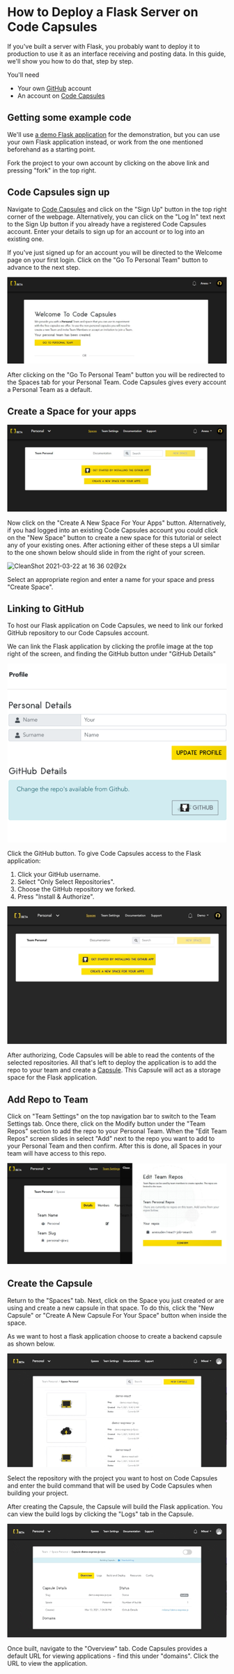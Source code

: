# How to Deploy a Flask Server on Code Capsules

If you've built a server with Flask, you probably want to deploy it to production to use it as an interface receiving and posting data. In this guide, we'll show you how to do that, step by step.

You'll need 

* Your own [GitHub](https://github.com) account
* An account on [Code Capsules](https://codecapsules.io)

## Getting some example code

We'll use [a demo Flask application](https://github.com/AnesuMurakata/demo-flask) for the demonstration, but you can use your own Flask application instead, or work from the one mentioned beforehand as a starting point.

Fork the project to your own account by clicking on the above link and pressing "fork" in the top right.

## Code Capsules sign up

Navigate to [Code Capsules](https://codecapsules.io/) and click on the "Sign Up" button in the top right corner of the webpage. Alternatively, you can click on the "Log In" text next to the Sign Up button if you already have a registered Code Capsules account. Enter your details to sign up for an account or to log into an existing one. 

If you've just signed up for an account you will be directed to the Welcome page on your first login. Click on the "Go To Personal Team" button to advance to the next step.

![](images/welcome-screen.JPG)

After clicking on the "Go To Personal Team" button you will be redirected to the Spaces tab for your Personal Team. Code Capsules gives every account a Personal Team as a default. 

## Create a Space for your apps

![](images/spaces.JPG)

Now click on the "Create A New Space For Your Apps" button. Alternatively, if you had logged into an existing Code Capsules account you could click on the "New Space" button to create a new space for this tutorial or select any of your existing ones. After actioning either of these steps a UI similar to the one shown below should slide in from the right of your screen.  

<img width="1083" alt="CleanShot 2021-03-22 at 16 36 02@2x" src="https://user-images.githubusercontent.com/2641205/112016130-b8316980-8b2c-11eb-8141-629f1658ddca.png">

Select an appropriate region and enter a name for your space and press "Create Space".

## Linking to GitHub

To host our Flask application on Code Capsules, we need to link our forked GitHub repository to our Code Capsules account.
 
We can link the Flask application by clicking the profile image at the top right of the screen, and finding the GitHub button under "GitHub Details"

![git-button](images/git-button.png)

Click the GitHub button. To give Code Capsules access to the Flask application:

1. Click your GitHub username.
2. Select "Only Select Repositories".
3. Choose the GitHub repository we forked.
4. Press "Install & Authorize".

![Install & authorize github](images/github-integration.gif)

After authorizing, Code Capsules will be able to read the contents of the selected repositories. All that's left to deploy the application is to add the repo to your team and create a [Capsule](https://codecapsules.io/docs/faq/what-is-a-capsule). This Capsule will act as a storage space for the Flask application.

## Add Repo to Team

Click on "Team Settings" on the top navigation bar to switch to the Team Settings tab. Once there, click on the Modify button under the "Team Repos" section to add the repo to your Personal Team. When the "Edit Team Repos" screen slides in select "Add" next to the repo you want to add to your Personal Team and then confirm. After this is done, all Spaces in your team will have access to this repo. 

![Edit Team Repos](images/team-repos.JPG)

## Create the Capsule

Return to the "Spaces" tab. Next, click on the Space you just created or are using and create a new capsule in that space. To do this, click the "New Capsule" or "Create A New Capsule For Your Space" button when inside the space.

As we want to host a flask application choose to create a backend capsule as shown below.

![Create Backend Capsule](images/creating-backend-capsule.gif)

Select the repository with the project you want to host on Code Capsules and enter the build command that will be used by Code Capsules when building your project. 

After creating the Capsule, the Capsule will build the Flask application. You can view the build logs by clicking the "Logs" tab in the Capsule. 

![Build logs](images/backend-capsule-build-logs.gif)

Once built, navigate to the "Overview" tab. Code Capsules provides a default URL for viewing applications - find this under "domains". Click the URL to view the application.


